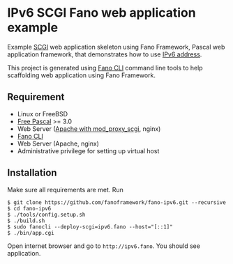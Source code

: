 # IPv6 SCGI Fano web application example

Example [SCGI](https://python.ca/scgi/protocol.txt) web application skeleton using Fano Framework, Pascal web application framework, that demonstrates how to use [IPv6 address](https://fanoframework.github.io/working-with-application#use-ipv6-address).

This project is generated using [Fano CLI](https://github.com/fanoframework/fano-cli)
command line tools to help scaffolding web application using Fano Framework.

## Requirement

- Linux or FreeBSD
- [Free Pascal](https://www.freepascal.org/) >= 3.0
- Web Server ([Apache with mod_proxy_scgi](https://httpd.apache.org/docs/current/mod/mod_proxy_scgi.html), nginx)
- [Fano CLI](https://github.com/fanoframework/fano-cli)
- Web Server (Apache, nginx)
- Administrative privilege for setting up virtual host

## Installation

Make sure all requirements are met. Run
```
$ git clone https://github.com/fanoframework/fano-ipv6.git --recursive
$ cd fano-ipv6
$ ./tools/config.setup.sh
$ ./build.sh
$ sudo fanocli --deploy-scgi=ipv6.fano --host="[::1]"
$ ./bin/app.cgi
```

Open internet browser and go to `http://ipv6.fano`. You should see application.
